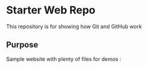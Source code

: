 # Starter Web Repo

This repository is for showing how Git and GitHub work

## Purpose

Sample website with plenty of files for demos :